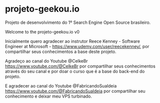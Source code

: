 # projeto-geekou.io
Projeto de desenvolvimento do 1º Search Engine Open Source brasileiro.

Welcome to the projeto-geekou.io v0

Inicialmente quero agradecer ao instrutor Reece Kenney - Software Engineer at Microsoft - https://www.udemy.com/user/reecekenney/, por compartilhar seus conhecimentos a base deste projeto.

Agradeço ao canal do Youtube @CelkeBr https://www.youtube.com/@CelkeBr por compartilhar seus conhecimentos através do seu canal e por doar o curso que é a base do back-end do projeto.

E agradecer ao canal do Youtube @FabricandoSuaIdeia https://www.youtube.com/@FabricandoSuaIdeia por compartilhar seu conhecimento e deixar meu VPS turbinado.

